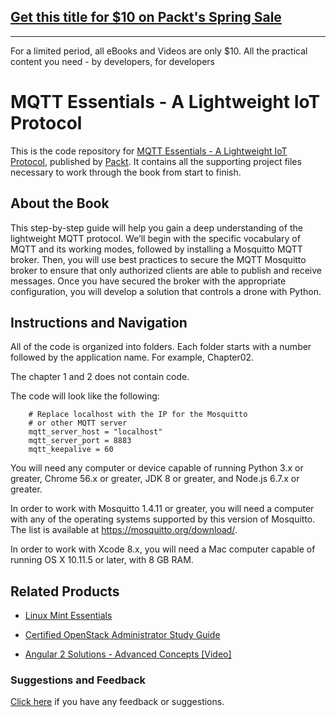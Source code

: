 ## [Get this title for $10 on Packt's Spring Sale](https://www.packt.com/B06555?utm_source=github&utm_medium=packt-github-repo&utm_campaign=spring_10_dollar_2022)
-----
For a limited period, all eBooks and Videos are only $10. All the practical content you need \- by developers, for developers

# MQTT Essentials - A Lightweight IoT Protocol
This is the code repository for [MQTT Essentials - A Lightweight IoT Protocol](https://www.packtpub.com/application-development/mqtt-essentials?utm_source=github&utm_medium=repository&utm_campaign=9781787287815), published by [Packt](https://www.packtpub.com/?utm_source=github). It contains all the supporting project files necessary to work through the book from start to finish.
## About the Book
This step-by-step guide will help you gain a deep understanding of the lightweight MQTT protocol. We’ll begin with the specific vocabulary of MQTT and its working modes, followed by installing a Mosquitto MQTT broker. Then, you will use best practices to secure the MQTT Mosquitto broker to ensure that only authorized clients are able to publish and receive messages. Once you have secured the broker with the appropriate configuration, you will develop a solution that controls a drone with Python.
## Instructions and Navigation
All of the code is organized into folders. Each folder starts with a number followed by the application name. For example, Chapter02.

The chapter 1 and 2 does not contain code.

The code will look like the following:
```
    # Replace localhost with the IP for the Mosquitto 
    # or other MQTT server 
    mqtt_server_host = "localhost" 
    mqtt_server_port = 8883 
    mqtt_keepalive = 60
```

You will need any computer or device capable of running Python 3.x or greater, Chrome 56.x or greater, JDK 8 or greater, and Node.js 6.7.x or greater.

In order to work with Mosquitto 1.4.11 or greater, you will need a computer with any of the operating systems supported by this version of Mosquitto. The list is available at https://mosquitto.org/download/.

In order to work with Xcode 8.x, you will need a Mac computer capable of running OS X 10.11.5 or later, with 8 GB RAM.

## Related Products
* [Linux Mint Essentials](https://www.packtpub.com/networking-and-servers/linux-mint-essentials?utm_source=github&utm_medium=repository&utm_campaign=9781782168157)

* [Certified OpenStack Administrator Study Guide](https://www.packtpub.com/virtualization-and-cloud/certified-openstack-administrator-study-guide?utm_source=github&utm_medium=repository&utm_campaign=9781787288416)

* [Angular 2 Solutions - Advanced Concepts [Video]](https://www.packtpub.com/web-development/angular-2-solutions-advanced-concepts-video?utm_source=github&utm_medium=repository&utm_campaign=9781787124127)

### Suggestions and Feedback
[Click here](https://docs.google.com/forms/d/e/1FAIpQLSe5qwunkGf6PUvzPirPDtuy1Du5Rlzew23UBp2S-P3wB-GcwQ/viewform) if you have any feedback or suggestions.
